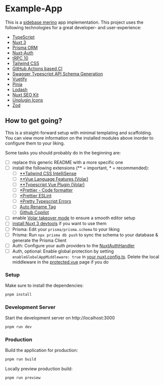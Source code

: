 # Example-App

This is a [sidebase merino](https://sidebase.io/) app implementation. This project uses the following technologies for a great developer- and user-experience:

-   [TypeScript](https://www.typescriptlang.org/)
-   [Nuxt 3](https://nuxt.com)
-   [Prisma ORM](https://sidebase.io/sidebase/components/prisma)
-   [Nuxt-Auth](https://sidebase.io/nuxt-auth/getting-started)
-   [tRPC 10](https://sidebase.io/sidebase/components/trpc)
-   [Tailwind CSS](https://tailwindcss.com/)
-   [GitHub Actions based CI](https://docs.github.com/en/actions/learn-github-actions/understanding-github-actions)
-   [Swagger Typescript API Schema Generation](https://www.npmjs.com/package/swagger-typescript-api)
-   [Vuetify](https://vuetifyjs.com/en/)
-   [Pinia](https://pinia.vuejs.org/introduction.html)
-   [Lodash](https://lodash.com/)
-   [Nuxt SEO Kit](https://github.com/harlan-zw/nuxt-seo-kit)
-   [Unplugin Icons](https://github.com/antfu/unplugin-icons)
-   [Zod](https://github.com/colinhacks/zod)

## How to get going?

This is a straight-forward setup with minimal templating and scaffolding. You can view more information on the installed modules above inorder to configure them to your liking.

Some tasks you should probably do in the beginning are:

-   [ ] replace this generic README with a more specific one
-   [ ] install the following extensions (\*\* = important, \* = recommended):
    -   [ ] [\*\*Tailwind CSS IntelliSense](https://marketplace.visualstudio.com/items?itemName=bradlc.vscode-tailwindcss)
    -   [ ] [\*\*Vue Language Features (Volar)](https://marketplace.visualstudio.com/items?itemName=Vue.volar)
    -   [ ] [\*\*Typescript Vue Plugin (Volar)](https://marketplace.visualstudio.com/items?itemName=Vue.vscode-typescript-vue-plugin)
    -   [ ] [\*Prettier - Code formatter](https://marketplace.visualstudio.com/items?itemName=esbenp.prettier-vscode)
    -   [ ] [\*Prettier ESLint](https://marketplace.visualstudio.com/items?itemName=rvest.vs-code-prettier-eslint)
    -   [ ] [\*Pretty Typescript Errors](https://marketplace.visualstudio.com/items?itemName=yoavbls.pretty-ts-errors)
    -   [ ] [Auto Rename Tag](https://marketplace.visualstudio.com/items?itemName=formulahendry.auto-rename-tag)
    -   [ ] [Github Copilot](https://marketplace.visualstudio.com/items?itemName=GitHub.copilot)
-   [ ] enable [Volar takeover mode](https://nuxt.com/docs/getting-started/installation#prerequisites) to ensure a smooth editor setup
-   [ ] [install Nuxt 3 devtools](https://github.com/nuxt/devtools#installation) if you want to use them
-   [ ] Prisma: Edit your `prisma/prisma.schema` to your liking
-   [ ] Prisma: Run `npx prisma db push` to sync the schema to your database & generate the Prisma Client
-   [ ] Auth: Configure your auth providers to the [NuxtAuthHandler](./server/api/auth/[...].ts)
-   [ ] Auth, optional: Enable global protection by setting `enableGlobalAppMiddleware: true` in [your nuxt.config.ts](./nuxt.config.ts). Delete the local middleware in the [protected.vue](./pages/protected.vue) page if you do

### Setup

Make sure to install the dependencies:

```bash
pnpm install
```

### Development Server

Start the development server on http://localhost:3000

```bash
pnpm run dev
```

### Production

Build the application for production:

```bash
pnpm run build
```

Locally preview production build:

```bash
pnpm run preview
```
